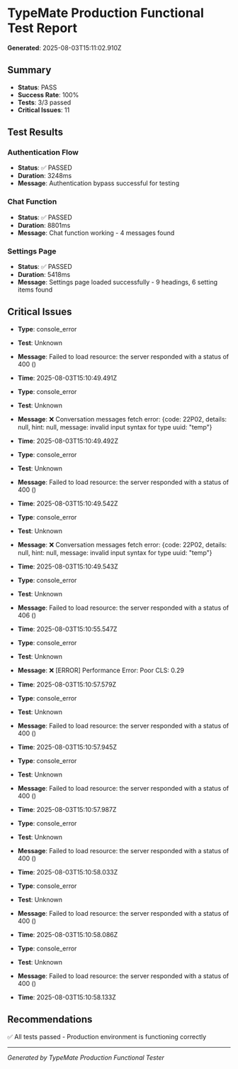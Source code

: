 # TypeMate Production Functional Test Report
**Generated**: 2025-08-03T15:11:02.910Z

## Summary
- **Status**: PASS
- **Success Rate**: 100%
- **Tests**: 3/3 passed
- **Critical Issues**: 11

## Test Results


### Authentication Flow
- **Status**: ✅ PASSED
- **Duration**: 3248ms
- **Message**: Authentication bypass successful for testing



### Chat Function
- **Status**: ✅ PASSED
- **Duration**: 8801ms
- **Message**: Chat function working - 4 messages found



### Settings Page
- **Status**: ✅ PASSED
- **Duration**: 5418ms
- **Message**: Settings page loaded successfully - 9 headings, 6 setting items found



## Critical Issues

- **Type**: console_error
- **Test**: Unknown
- **Message**: Failed to load resource: the server responded with a status of 400 ()
- **Time**: 2025-08-03T15:10:49.491Z


- **Type**: console_error
- **Test**: Unknown
- **Message**: ❌ Conversation messages fetch error: {code: 22P02, details: null, hint: null, message: invalid input syntax for type uuid: "temp"}
- **Time**: 2025-08-03T15:10:49.492Z


- **Type**: console_error
- **Test**: Unknown
- **Message**: Failed to load resource: the server responded with a status of 400 ()
- **Time**: 2025-08-03T15:10:49.542Z


- **Type**: console_error
- **Test**: Unknown
- **Message**: ❌ Conversation messages fetch error: {code: 22P02, details: null, hint: null, message: invalid input syntax for type uuid: "temp"}
- **Time**: 2025-08-03T15:10:49.543Z


- **Type**: console_error
- **Test**: Unknown
- **Message**: Failed to load resource: the server responded with a status of 406 ()
- **Time**: 2025-08-03T15:10:55.547Z


- **Type**: console_error
- **Test**: Unknown
- **Message**: ❌ [ERROR] Performance Error: Poor CLS: 0.29 
- **Time**: 2025-08-03T15:10:57.579Z


- **Type**: console_error
- **Test**: Unknown
- **Message**: Failed to load resource: the server responded with a status of 400 ()
- **Time**: 2025-08-03T15:10:57.945Z


- **Type**: console_error
- **Test**: Unknown
- **Message**: Failed to load resource: the server responded with a status of 400 ()
- **Time**: 2025-08-03T15:10:57.987Z


- **Type**: console_error
- **Test**: Unknown
- **Message**: Failed to load resource: the server responded with a status of 400 ()
- **Time**: 2025-08-03T15:10:58.033Z


- **Type**: console_error
- **Test**: Unknown
- **Message**: Failed to load resource: the server responded with a status of 400 ()
- **Time**: 2025-08-03T15:10:58.086Z


- **Type**: console_error
- **Test**: Unknown
- **Message**: Failed to load resource: the server responded with a status of 400 ()
- **Time**: 2025-08-03T15:10:58.133Z


## Recommendations
✅ All tests passed - Production environment is functioning correctly

---
*Generated by TypeMate Production Functional Tester*
